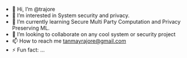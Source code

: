 - 👋 Hi, I’m @trajore
- 👀 I’m interested in System security and privacy.
- 🌱 I’m currently learning Secure Multi Party Computation and Privacy Preserving ML.
- 💞️ I’m looking to collaborate on any cool system or security project
- 📫 How to reach me tanmayrajore@gmail.com
- ⚡ Fun fact: ...

<!---
trajore/trajore is a ✨ special ✨ repository because its `README.md` (this file) appears on your GitHub profile.
You can click the Preview link to take a look at your changes.
--->

